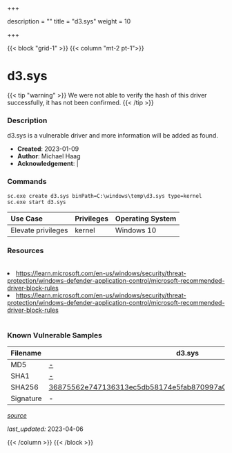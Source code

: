 +++

description = ""
title = "d3.sys"
weight = 10

+++


{{< block "grid-1" >}}
{{< column "mt-2 pt-1">}}


# d3.sys 


{{< tip "warning" >}}
We were not able to verify the hash of this driver successfully, it has not been confirmed.
{{< /tip >}}


### Description

d3.sys is a vulnerable driver and more information will be added as found.

- **Created**: 2023-01-09
- **Author**: Michael Haag
- **Acknowledgement**:  | [](https://twitter.com/)

### Commands

```
sc.exe create d3.sys binPath=C:\windows\temp\d3.sys type=kernel
sc.exe start d3.sys
```

| Use Case | Privileges | Operating System | 
|:---- | ---- | ---- |
| Elevate privileges | kernel | Windows 10 |

### Resources
<br>
<li><a href=" https://learn.microsoft.com/en-us/windows/security/threat-protection/windows-defender-application-control/microsoft-recommended-driver-block-rules"> https://learn.microsoft.com/en-us/windows/security/threat-protection/windows-defender-application-control/microsoft-recommended-driver-block-rules</a></li>
<li><a href="https://learn.microsoft.com/en-us/windows/security/threat-protection/windows-defender-application-control/microsoft-recommended-driver-block-rules">https://learn.microsoft.com/en-us/windows/security/threat-protection/windows-defender-application-control/microsoft-recommended-driver-block-rules</a></li>
<br>

### Known Vulnerable Samples

| Filename | d3.sys |
|:---- | ---- | 
| MD5 | <a href="https://www.virustotal.com/gui/file/-">-</a> |
| SHA1 | <a href="https://www.virustotal.com/gui/file/-">-</a> |
| SHA256 | <a href="https://www.virustotal.com/gui/file/36875562e747136313ec5db58174e5fab870997a054ca8d3987d181599c7db6a">36875562e747136313ec5db58174e5fab870997a054ca8d3987d181599c7db6a</a> |
| Signature | -   |


[*source*](https://github.com/magicsword-io/LOLDrivers/tree/main/yaml/d3.yaml)

*last_updated:* 2023-04-06








{{< /column >}}
{{< /block >}}
